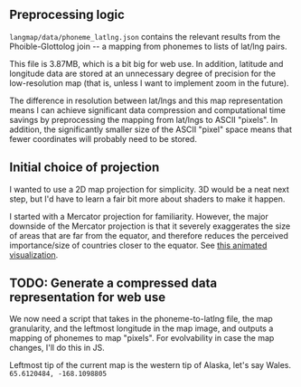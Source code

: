 ## Preprocessing logic

`langmap/data/phoneme_latlng.json` contains the relevant results from the 
Phoible-Glottolog join -- a mapping from phonemes to lists of lat/lng pairs.

This file is 3.87MB, which is a bit big for web use. In addition, latitude and 
longitude data are stored at an unnecessary degree of precision for the
low-resolution map (that is, unless I want to implement zoom in the future).

The difference in resolution between lat/lngs and this map representation 
means I can achieve significant data compression and computational time 
savings by preprocessing the mapping from lat/lngs to ASCII "pixels". In 
addition, the significantly smaller size of the ASCII "pixel" space means that 
fewer coordinates will probably need to be stored.

## Initial choice of projection

I wanted to use a 2D map projection for simplicity. 3D would be a neat next 
step, but I'd have to learn a fair bit more about shaders to make it happen.

I started with a Mercator projection for familiarity. However, the major 
downside of the Mercator projection is that it severely exaggerates the size 
of areas that are far from the equator, and therefore reduces the perceived 
importance/size of countries closer to the equator. 
See [this animated visualization](https://en.wikipedia.org/wiki/Mercator_projection#/media/File:Worlds_animate.gif).

## TODO: Generate a compressed data representation for web use

We now need a script that takes in the phoneme-to-latlng file, the map 
granularity, and the leftmost longitude in the map image, and outputs a 
mapping of phonemes to map "pixels". For evolvability in case the map changes, 
I'll do this in JS. 

Leftmost tip of the current map is the western tip of Alaska, let's say Wales. 
`65.6120484, -168.1098805`


